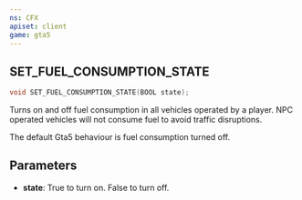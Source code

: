 ```yaml
---
ns: CFX
apiset: client
game: gta5
---
```

## SET_FUEL_CONSUMPTION_STATE

```c
void SET_FUEL_CONSUMPTION_STATE(BOOL state);
```

Turns on and off fuel consumption in all vehicles operated by a player. NPC operated vehicles will not consume fuel to avoid traffic disruptions.

The default Gta5 behaviour is fuel consumption turned off.

## Parameters
* **state**: True to turn on. False to turn off.
